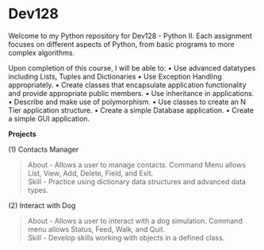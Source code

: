 # Dev128
Welcome to my Python repository for Dev128 - Python II. Each assignment focuses on different aspects of Python, from basic programs to more complex algorithms.

Upon completion of this course, I will be able to:
• Use advanced datatypes including Lists, Tuples and Dictionaries
• Use Exception Handling appropriately.
• Create classes that encapsulate application functionality and provide appropriate public members.
• Use inheritance in applications.
• Describe and make use of polymorphism.
• Use classes to create an N Tier application structure.
• Create a simple Database application.
• Create a simple GUI application.

**Projects**

(1) Contacts Manager
> About - Allows a user to manage contacts. Command Menu allows List, View, Add, Delete, Field, and Exit.<br />
> Skill - Practice using dictionary data structures and advanced data types.

(2) Interact with Dog 
> About - Allows a user to interact with a dog simulation. Command menu allows Status, Feed, Walk, and Quit.<br />
> Skill - Develop skills working with objects in a defined class.
